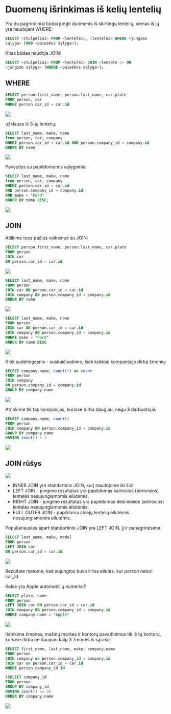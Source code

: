 # Duomenų išrinkimas iš kelių lentelių

Yra du pagrindiniai būdai jungti duomenis iš skirtingų lentelių, vienas iš jų yra naudojant WHERE:

```sql
SELECT <stulpeliai> FROM <lentelė1>, <lentelė2> WHERE <jungimo
sąlyga> [AND <paieškos sąlyga>];
```

Kitas būdas naudoja JOIN:

```sql
SELECT <stulpeliai> FROM <lentelė1> JOIN <lentelė 2> ON
<jungimo sąlyga> [WHERE <paieškos sąlyga>];
```

## WHERE
```sql
SELECT person.first_name, person.last_name, car.plate
FROM person, car
WHERE person.car_id = car.id
```

![](fname_lname_plate.png)

užklausa iš 3-jų lentelių:
```sql
SELECT last_name, make, name
from person, car, company
WHERE person.car_id = car.id AND person.company_id = company.id
ORDER BY name
```

![](lname_make_name.png)

Pavyzdys su papildomomis sąlygomis:

```sql
SELECT last_name, make, name
from person, car, company
WHERE person.car_id = car.id 
AND person.company_id = company.id
AND make = "Ford"
ORDER BY name DESC;
```

![](ford_only.png)

## JOIN

Atlikime tuos pačius veiksmus su JOIN:

```sql
SELECT person.first_name, person.last_name, car.plate
FROM person
JOIN car
ON person.car_id = car.id
```

![](fname_lname_plate.png)

```sql
SELECT last_name, make, name
FROM person
JOIN car ON person.car_id = car.id
JOIN company ON person.company_id = company.id
ORDER BY name
```

![](lname_make_name.png)

```sql
SELECT last_name, make, name
FROM person
JOIN car ON person.car_id = car.id
JOIN company ON person.company_id = company.id
WHERE make = "Ford"
ORDER BY name DESC
```
![](ford_only.png)

Kiek sudėtingesnis - suskaičiuokime, kiek kokioje kompanijoje dirba žmonių:

```sql
SELECT company.name, count(*) as count
FROM person
JOIN company
ON person.company_id = company.id
GROUP BY company.name
```

![](company_count.png)

Atrinkime tik tas kompanijas, kuriose dirba daugiau, negu 3 darbuotojai:

```sql
SELECT company.name, count()
FROM person
JOIN company ON person.company_id = company.id
GROUP BY company.name
HAVING count() > 3
```
![](netflix_6.png)

## JOIN rūšys

![](joins.jpg)

* INNER JOIN yra standartinis JOIN, kurį naudojome iki šiol
* LEFT JOIN - jungimo rezultatas yra papildomas kairiosios
(pirmosios) lentelės nesujungiamomis eilutėmis.
* RIGHT JOIN - jungimo rezultatas yra papildomas dešiniosios
(antrosios) lentelės nesujungiamomis eilutėmis.
* FULL OUTER JOIN - papildoma abiejų lentelių eilutėmis
nesujungiamomis eilutėmis.

Populiariausias apart standartinio JOIN yra LEFT JOIN, jį ir panagrinėsime:

```sql
SELECT last_name, make, model
FROM person
LEFT JOIN car
ON person.car_id = car.id
```

![](left_join.png)

Rezultate matome, kad sujungtos buvo ir tos eilutės, kur *person* neturi car_id.

Kokie yra Apple automobilių numeriai?

```sql
SELECT plate, name
FROM person
LEFT JOIN car ON person.car_id = car.id
JOIN company ON person.company_id = company.id
WHERE company.name = "Apple"
```

![](apple_plates.png)

Išrinkime žmones, mašinų markes ir kontorų pavadinimus tik iš tų kontorų, kuriose dirba ne daugiau kaip 3 žmonės iš sąrašo:

```sql
SELECT first_name, last_name, make, company.name
FROM person
JOIN company on person.company_id = company.id
JOIN car on person.car_id = car.id
WHERE person.company_id IN

(SELECT company_id 
FROM person
GROUP BY company_id
HAVING count() <= 3)
ORDER BY company.name
```

![](complicated.png)
